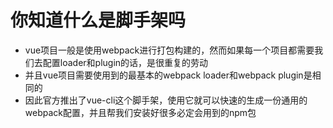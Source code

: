 # 你知道什么是脚手架吗

- vue项目一般是使用webpack进行打包构建的，然而如果每一个项目都需要我们去配置loader和plugin的话，是很重复的劳动
- 并且vue项目需要使用到的最基本的webpack loader和webpack plugin是相同的
- 因此官方推出了vue-cli这个脚手架，使用它就可以快速的生成一份通用的webpack配置，并且帮我们安装好很多必定会用到的npm包